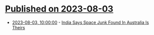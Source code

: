 # [Published on 2023-08-03](index.md)

* [2023-08-03, 10:00:00](https://science.slashdot.org/story/23/08/03/0152216/india-says-space-junk-found-in-australia-is-theirs?utm_source=rss1.0mainlinkanon&utm_medium=feed) - [India Says Space Junk Found In Australia Is Theirs](https://science.slashdot.org/story/23/08/03/0152216/india-says-space-junk-found-in-australia-is-theirs?utm_source=rss1.0mainlinkanon&utm_medium=feed)
